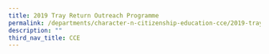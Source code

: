 ```yaml
---
title: 2019 Tray Return Outreach Programme
permalink: /departments/character-n-citizenship-education-cce/2019-tray-return-outreach-programme
description: ""
third_nav_title: CCE
---
```

